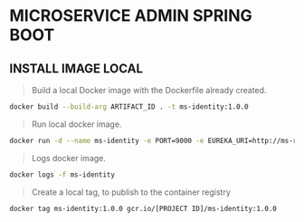 # MICROSERVICE ADMIN SPRING BOOT

## INSTALL IMAGE LOCAL

> Build a local Docker image with the Dockerfile already created.

```bash
docker build --build-arg ARTIFACT_ID . -t ms-identity:1.0.0
```

> Run local docker image.

```bash
docker run -d --name ms-identity -e PORT=9000 -e EUREKA_URI=http://ms-registry:8761 -e MS_CONFIG_SERVER=http://ms-config-properties:8088 -p 9000:9000 --network=microservice ms-identity:1.0.0
```

> Logs docker image.

```bash
docker logs -f ms-identity
```

> Create a local tag, to publish to the container registry

```bash
docker tag ms-identity:1.0.0 gcr.io/[PROJECT ID]/ms-identity:1.0.0
```